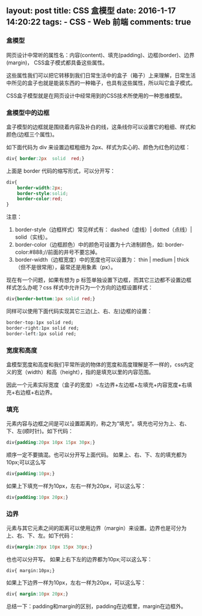 layout: post
title: CSS 盒模型
date: 2016-1-17 14:20:22
tags: 
	- CSS
	- Web 前端
comments: true
---

### **盒模型** ###

网页设计中常听的属性名：内容(content)、填充(padding)、边框(border)、边界(margin)， CSS盒子模式都具备这些属性。

这些属性我们可以把它转移到我们日常生活中的盒子（箱子）上来理解，日常生活中所见的盒子也就是能装东西的一种箱子，也具有这些属性，所以叫它盒子模式。

CSS盒子模型就是在网页设计中经常用到的CSS技术所使用的一种思维模型。

<!--more-->

### **盒模型中的边框** ###
盒子模型的边框就是围绕着内容及补白的线，这条线你可以设置它的粗细、样式和颜色(边框三个属性)。

如下面代码为 div 来设置边框粗细为 2px、样式为实心的、颜色为红色的边框：
```css
div{ border:2px  solid  red;}
```
上面是 border 代码的缩写形式，可以分开写：
```css
div{
    border-width:2px;
    border-style:solid;
    border-color:red;
}
```
注意：
1. border-style（边框样式）常见样式有：
dashed（虚线）| dotted（点线）| solid（实线）。
2. border-color（边框颜色）中的颜色可设置为十六进制颜色，如:
border-color:#888;//前面的井号不要忘掉。
3. border-width（边框宽度）中的宽度也可以设置为：
thin | medium | thick（但不是很常用），最常还是用象素（px）。

现在有一个问题，如果有想为 p 标签单独设置下边框，而其它三边都不设置边框样式怎么办呢？css 样式中允许只为一个方向的边框设置样式：
```css
div{border-bottom:1px solid red;}
```
同样可以使用下面代码实现其它三边(上、右、左)边框的设置：
```css
border-top:1px solid red;
border-right:1px solid red; 
border-left:1px solid red;
```

### **宽度和高度** ###

盒模型宽度和高度和我们平常所说的物体的宽度和高度理解是不一样的，css内定义的宽（width）和高（height），指的是填充以里的内容范围。

因此一个元素实际宽度（盒子的宽度）=左边界+左边框+左填充+内容宽度+右填充+右边框+右边界。

### **填充** ###
元素内容与边框之间是可以设置距离的，称之为“填充”。填充也可分为上、右、下、左(顺时针)。如下代码：
```css
div{padding:20px 10px 15px 30px;}
```
顺序一定不要搞混。也可以分开写上面代码。
如果上、右、下、左的填充都为10px;可以这么写
```css
div{padding:10px;}
```
如果上下填充一样为10px，左右一样为20px，可以这么写：
```css
div{padding:10px 20px;}
```

### **边界** ###
元素与其它元素之间的距离可以使用边界（margin）来设置。边界也是可分为上、右、下、左。如下代码：
```css
div{margin:20px 10px 15px 30px;}
```
也也可以分开写。
如果上右下左的边界都为10px;可以这么写：
```
div{ margin:10px;}
```
如果上下边界一样为10px，左右一样为20px，可以这么写：
```css
div{ margin:10px 20px;}
```
总结一下：padding和margin的区别，padding在边框里，margin在边框外。


